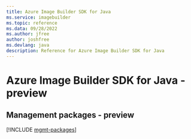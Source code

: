 ```yaml
---
title: Azure Image Builder SDK for Java
ms.service: imagebuilder
ms.topic: reference
ms.data: 09/28/2022
ms.author: jfree
author: joshfree
ms.devlang: java
description: Reference for Azure Image Builder SDK for Java
---
```

# Azure Image Builder SDK for Java - preview

## Management packages - preview
[!INCLUDE [mgmt-packages](image-builder-mgmt-index.md)]